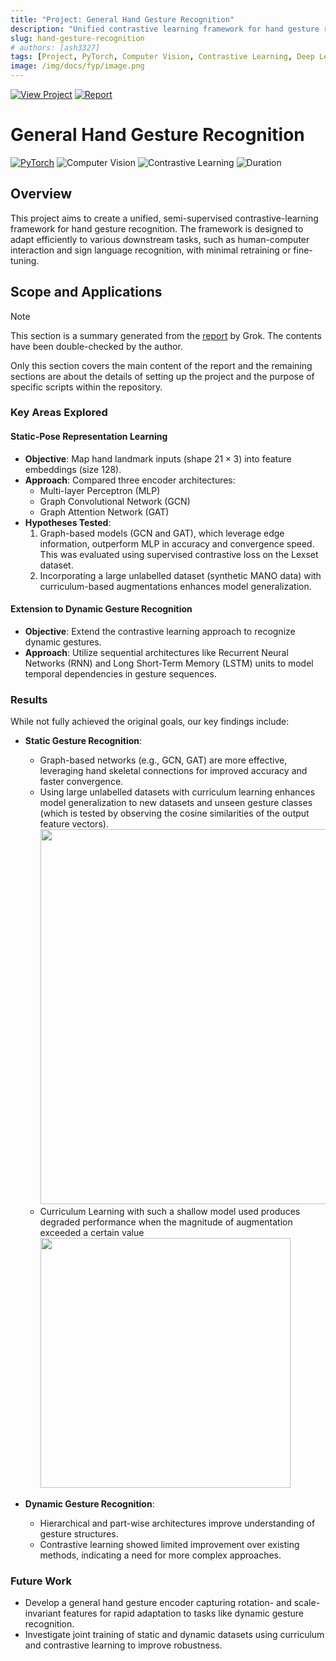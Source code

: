 ```yaml
---
title: "Project: General Hand Gesture Recognition"
description: "Unified contrastive learning framework for hand gesture recognition with curriculum-based augmentation"
slug: hand-gesture-recognition
# authors: [ash3327]
tags: [Project, PyTorch, Computer Vision, Contrastive Learning, Deep Learning]
image: /img/docs/fyp/image.png
---
```


[![View Project](https://img.shields.io/badge/View_Project-Hand%20Gesture%20Recognition-4285F4?style=for-the-badge&logo=github&logoColor=white)](https://github.com/ash3327/major-fyp-2024) [![Report](https://img.shields.io/badge/Report-4285F4?style=for-the-badge&logo=github&logoColor=white)](https://github.com/ash3327/major-fyp-2024/blob/rework-1/docs/KTL2401_1155175983_1155174636_final_report_term2.pdf)


# General Hand Gesture Recognition

[![PyTorch](https://img.shields.io/badge/PyTorch-EE4C2C?style=flat&logo=pytorch&logoColor=white)](https://pytorch.org/)
![Computer Vision](https://img.shields.io/badge/Computer_Vision-00BFFF?style=flat)
![Contrastive Learning](https://img.shields.io/badge/Contrastive_Learning-FF69B4?style=flat)
![Duration](https://img.shields.io/badge/Sep%202024-Apr%202025-4285F4?style=flat)

## Overview

This project aims to create a unified, semi-supervised contrastive-learning framework for hand gesture recognition. The framework is designed to adapt efficiently to various downstream tasks, such as human-computer interaction and sign language recognition, with minimal retraining or fine-tuning.

## Scope and Applications

> [!NOTE]
> This section is a summary generated from the [report](https://github.com/ash3327/major-fyp-2024/blob/rework-1/docs/KTL2401_1155175983_1155174636_final_report_term2.pdf) by Grok. The contents have been double-checked by the author. 
> 
> Only this section covers the main content of the report and the remaining sections are about the details of setting up the project and the purpose of specific scripts within the repository.

### Key Areas Explored

#### Static-Pose Representation Learning
- **Objective**: Map hand landmark inputs (shape $21 \times 3$) into feature embeddings (size $128$).
- **Approach**: Compared three encoder architectures:
  - Multi-layer Perceptron (MLP)
  - Graph Convolutional Network (GCN)
  - Graph Attention Network (GAT)
- **Hypotheses Tested**:
  1. Graph-based models (GCN and GAT), which leverage edge information, outperform MLP in accuracy and convergence speed. This was evaluated using supervised contrastive loss on the Lexset dataset.
  2. Incorporating a large unlabelled dataset (synthetic MANO data) with curriculum-based augmentations enhances model generalization.

#### Extension to Dynamic Gesture Recognition
- **Objective**: Extend the contrastive learning approach to recognize dynamic gestures.
- **Approach**: Utilize sequential architectures like Recurrent Neural Networks (RNN) and Long Short-Term Memory (LSTM) units to model temporal dependencies in gesture sequences.

<!-- truncate -->

### Results

While not fully achieved the original goals, our key findings include:

- **Static Gesture Recognition**:
  - Graph-based networks (e.g., GCN, GAT) are more effective, leveraging hand skeletal connections for improved accuracy and faster convergence.
  - Using large unlabelled datasets with curriculum learning enhances model generalization to new datasets and unseen gesture classes (which is tested by observing the cosine similarities of the output feature vectors).
    <img src="/personalblog/img/docs/fyp/curriculum-compare-plot.png" width="600"/> 
  - Curriculum Learning with such a shallow model used produces degraded performance when the magnitude of augmentation exceeded a certain value
    <img src="/personalblog/img/docs/fyp/curriculum-compare.png" height="400"/> 

- **Dynamic Gesture Recognition**:
  - Hierarchical and part-wise architectures improve understanding of gesture structures.
  - Contrastive learning showed limited improvement over existing methods, indicating a need for more complex approaches.

### Future Work
- Develop a general hand gesture encoder capturing rotation- and scale-invariant features for rapid adaptation to tasks like dynamic gesture recognition.
- Investigate joint training of static and dynamic datasets using curriculum and contrastive learning to improve robustness.
